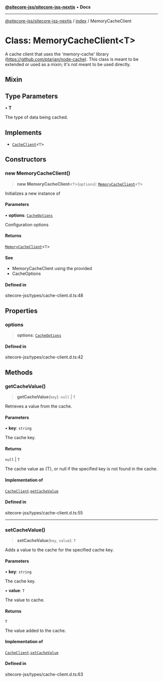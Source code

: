 [**@sitecore-jss/sitecore-jss-nextjs**](../../README.md) • **Docs**

***

[@sitecore-jss/sitecore-jss-nextjs](../../README.md) / [index](../README.md) / MemoryCacheClient

# Class: MemoryCacheClient\<T\>

A cache client that uses the 'memory-cache' library (https://github.com/ptarjan/node-cache).
This class is meant to be extended or used as a mixin; it's not meant to be used directly.

## Mixin

## Type Parameters

• **T**

The type of data being cached.

## Implements

- [`CacheClient`](../interfaces/CacheClient.md)\<`T`\>

## Constructors

### new MemoryCacheClient()

> **new MemoryCacheClient**\<`T`\>(`options`): [`MemoryCacheClient`](MemoryCacheClient.md)\<`T`\>

Initializes a new instance of

#### Parameters

• **options**: [`CacheOptions`](../interfaces/CacheOptions.md)

Configuration options

#### Returns

[`MemoryCacheClient`](MemoryCacheClient.md)\<`T`\>

#### See

 - MemoryCacheClient using the provided
 - CacheOptions

#### Defined in

sitecore-jss/types/cache-client.d.ts:48

## Properties

### options

> **options**: [`CacheOptions`](../interfaces/CacheOptions.md)

#### Defined in

sitecore-jss/types/cache-client.d.ts:42

## Methods

### getCacheValue()

> **getCacheValue**(`key`): `null` \| `T`

Retrieves a value from the cache.

#### Parameters

• **key**: `string`

The cache key.

#### Returns

`null` \| `T`

The cache value as {T}, or null if the specified key is not found in the cache.

#### Implementation of

[`CacheClient`](../interfaces/CacheClient.md).[`getCacheValue`](../interfaces/CacheClient.md#getcachevalue)

#### Defined in

sitecore-jss/types/cache-client.d.ts:55

***

### setCacheValue()

> **setCacheValue**(`key`, `value`): `T`

Adds a value to the cache for the specified cache key.

#### Parameters

• **key**: `string`

The cache key.

• **value**: `T`

The value to cache.

#### Returns

`T`

The value added to the cache.

#### Implementation of

[`CacheClient`](../interfaces/CacheClient.md).[`setCacheValue`](../interfaces/CacheClient.md#setcachevalue)

#### Defined in

sitecore-jss/types/cache-client.d.ts:63
